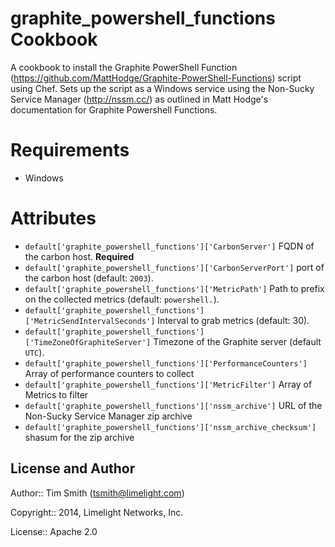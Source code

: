 graphite_powershell_functions Cookbook
======================================
A cookbook to install the Graphite PowerShell Function (https://github.com/MattHodge/Graphite-PowerShell-Functions) script using Chef.  Sets up the script as a Windows service using the Non-Sucky Service Manager (http://nssm.cc/) as outlined in Matt Hodge's documentation for Graphite Powershell Functions.


Requirements
============
* Windows


Attributes
==========

* `default['graphite_powershell_functions']['CarbonServer']` FQDN of the carbon host.  **Required**
* `default['graphite_powershell_functions']['CarbonServerPort']` port of the carbon host (default: `2003`).
* `default['graphite_powershell_functions']['MetricPath']` Path to prefix on the collected metrics (default: `powershell.`).
* `default['graphite_powershell_functions']['MetricSendIntervalSeconds']` Interval to grab metrics (default: 30).
* `default['graphite_powershell_functions']['TimeZoneOfGraphiteServer']` Timezone of the Graphite server (default `UTC`).
* `default['graphite_powershell_functions']['PerformanceCounters']` Array of performance counters to collect
* `default['graphite_powershell_functions']['MetricFilter']` Array of Metrics to filter
* `default['graphite_powershell_functions']['nssm_archive']` URL of the Non-Sucky Service Manager zip archive
* `default['graphite_powershell_functions']['nssm_archive_checksum']` shasum for the zip archive

License and Author
------------------

Author:: Tim Smith (<tsmith@limelight.com>)

Copyright:: 2014, Limelight Networks, Inc.

License:: Apache 2.0
